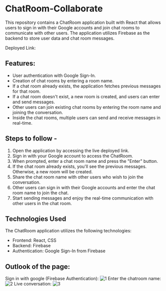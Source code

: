 # ChatRoom-Collaborate

This repository contains a ChatRoom application built with React that allows users to sign in with their Google accounts and join chat rooms to communicate with other users. The application utilizes Firebase as the backend to store user data and chat room messages. 

Deployed Link: 

## Features:
- User authentication with Google Sign-In.
- Creation of chat rooms by entering a room name.
- If a chat room already exists, the application fetches previous messages for that room.
- If a chat room doesn't exist, a new room is created, and users can enter and send messages.
- Other users can join existing chat rooms by entering the room name and joining the conversation.
- Inside the chat rooms, multiple users can send and receive messages in real-time.

## Steps to follow -
1. Open the application by accessing the live deployed link.
2. Sign in with your Google account to access the ChatRoom.
3. When prompted, enter a chat room name and press the "Enter" button.
4. If the chat room already exists, you'll see the previous messages. Otherwise, a new room will be created.
5. Share the chat room name with other users who wish to join the conversation.
6. Other users can sign in with their Google accounts and enter the chat room name to join the chat.
7. Start sending messages and enjoy the real-time communication with other users in the chat room.

## Technologies Used
The ChatRoom application utilizes the following technologies:

- Frontend: React, CSS
- Backend: Firebase
- Authentication: Google Sign-In from Firebase

## Outlook of the page:
Sign in with google (Firebase Authentication):
![1](https://github.com/Mansoorkhan23/ChatRoom-Collaborate/assets/130406848/a079161e-66fd-4df0-afe9-ae2919c357b5)
Enter the chatroom name:
![2](https://github.com/Mansoorkhan23/ChatRoom-Collaborate/assets/130406848/a76e355b-4939-4a3e-a0c5-12045635e41a)
Live conversation:
![3](https://github.com/Mansoorkhan23/ChatRoom-Collaborate/assets/130406848/40d338b5-d39b-4484-a59c-c85a7c96ebad)

